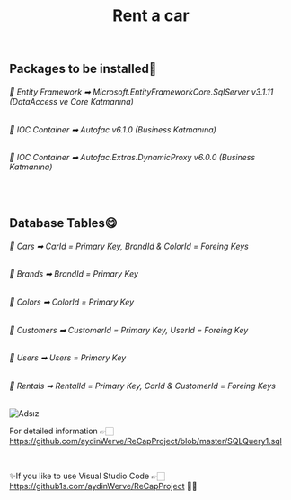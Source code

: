 <h1 align="center">Rent a car</h1>

<br>

<h2>Packages to be installed👀</h2>
<h6>💢 Entity Framework ➡ Microsoft.EntityFrameworkCore.SqlServer  v3.1.11 (DataAccess ve Core Katmanına) </h6>

<h6>💢 IOC Container ➡ Autofac  v6.1.0 (Business Katmanına) </h6>

<h6>💢 IOC Container ➡ Autofac.Extras.DynamicProxy  v6.0.0 (Business Katmanına) </h6>
<br>
<h2>Database Tables😋</h2>

<h6>💢 Cars ➡ CarId = Primary Key, BrandId & ColorId = Foreing Keys </h6>

<h6>💢 Brands ➡ BrandId = Primary Key </h6>

<h6>💢 Colors ➡ ColorId = Primary Key </h6>

<h6>💢 Customers ➡ CustomerId = Primary Key, UserId = Foreing Key </h6>

<h6>💢 Users ➡ Users = Primary Key </h6>

<h6>💢 Rentals ➡ RentalId = Primary Key, CarId & CustomerId = Foreing Keys </h6>


![Adsız](https://user-images.githubusercontent.com/75077490/108566205-1218f680-7317-11eb-964e-b03fa5027977.png)


For detailed information 👉🏻  https://github.com/aydinWerve/ReCapProject/blob/master/SQLQuery1.sql

<br>

✨If you like to use Visual Studio Code 👉🏻 https://github1s.com/aydinWerve/ReCapProject 🤸‍♀️
